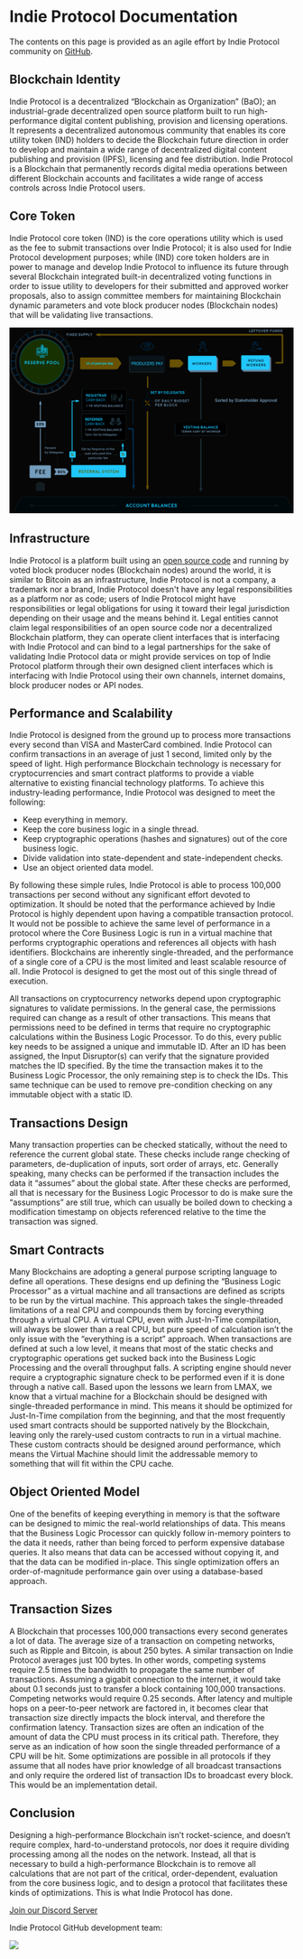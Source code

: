 # Indie Protocol Documentation

The contents on this page is provided as an agile effort by Indie Protocol community on [GitHub](https://github.com/indieprotocol).

## Blockchain Identity 
Indie Protocol is a decentralized “Blockchain as Organization” (BaO); an industrial-grade decentralized open source platform built to run high-performance digital content publishing, provision and licensing operations. It represents a decentralized autonomous community that enables its core utility token (IND) holders to decide the Blockchain future direction in order to develop and maintain a wide range of decentralized digital content publishing and provision (IPFS), licensing and fee distribution. Indie Protocol is a Blockchain that permanently records digital media operations between different Blockchain accounts and facilitates a wide range of access controls across Indie Protocol users.

## Core Token
Indie Protocol core token (IND) is the core operations utility which is used as the fee to submit transactions over Indie Protocol; it is also used for Indie Protocol development purposes; while (IND) core token holders are in power to manage and develop Indie Protocol to influence its future through several Blockchain integrated built-in decentralized voting functions in order to issue utility to developers for their submitted and approved worker proposals, also to assign committee members for maintaining Blockchain dynamic parameters and vote block producer nodes (Blockchain nodes) that will be validating live transactions.

![IND Tokenomics](images/tokenomics.png)


## Infrastructure
Indie Protocol is a platform built using an [open source code](https://github.com/indieprotocol/indie-core) and running by voted block producer nodes (Blockchain nodes) around the world, it is similar to Bitcoin as an infrastructure, Indie Protocol is not a company, a trademark nor a brand, Indie Protocol doesn't have any legal responsibilities as a platform nor as code; users of Indie Protocol might have responsibilities or legal obligations for using it toward their legal jurisdiction depending on their usage and the means behind it. Legal entities cannot claim legal responsibilities of an open source code nor a decentralized Blockchain platform, they can operate client interfaces that is interfacing with Indie Protocol and can bind to a legal partnerships for the sake of validating Indie Protocol data or might provide services on top of Indie Protocol platform through their own designed client interfaces which is interfacing with Indie Protocol using their own channels, internet domains, block producer nodes or API nodes.

## Performance and Scalability
Indie Protocol is designed from the ground up to process more transactions every second than VISA and MasterCard combined. Indie Protocol can confirm transactions in an average of just 1 second, limited only by the speed of light. High performance Blockchain technology is necessary for cryptocurrencies and smart contract platforms to provide a viable alternative to existing financial technology platforms. To achieve this industry-leading performance, Indie Protocol was designed to meet the following:

- Keep everything in memory.
- Keep the core business logic in a single thread.
- Keep cryptographic operations (hashes and signatures) out of the core business logic.
- Divide validation into state-dependent and state-independent checks.
- Use an object oriented data model.

By following these simple rules, Indie Protocol is able to process 100,000 transactions per second without any significant effort devoted to optimization. It should be noted that the performance achieved by Indie Protocol is highly dependent upon having a compatible transaction protocol. It would not be possible to achieve the same level of performance in a protocol where the Core Business Logic is run in a virtual machine that performs cryptographic operations and references all objects with hash identifiers. Blockchains are inherently single-threaded, and the performance of a single core of a CPU is the most limited and least scalable resource of all. Indie Protocol is designed to get the most out of this single thread of execution.

All transactions on cryptocurrency networks depend upon cryptographic signatures to validate permissions. In the general case, the permissions required can change as a result of other transactions. This means that permissions need to be defined in terms that require no cryptographic calculations within the Business Logic Processor. To do this, every public key needs to be assigned a unique and immutable ID. After an ID has been assigned, the Input Disruptor(s) can verify that the signature provided matches the ID specified. By the time the transaction makes it to the Business Logic Processor, the only remaining step is to check the IDs. This same technique can be used to remove pre-condition checking on any immutable object with a static ID.

## Transactions Design

Many transaction properties can be checked statically, without the need to reference the current global state. These checks include range checking of parameters, de-duplication of inputs, sort order of arrays, etc. Generally speaking, many checks can be performed if the transaction includes the data it “assumes” about the global state. After these checks are performed, all that is necessary for the Business Logic Processor to do is make sure the “assumptions” are still true, which can usually be boiled down to checking a modification timestamp on objects referenced relative to the time the transaction was signed.

## Smart Contracts

Many Blockchains are adopting a general purpose scripting language to define all operations. These designs end up defining the “Business Logic Processor” as a virtual machine and all transactions are defined as scripts to be run by the virtual machine. This approach takes the single-threaded limitations of a real CPU and compounds them by forcing everything through a virtual CPU. A virtual CPU, even with Just-In-Time compilation, will always be slower than a real CPU, but pure speed of calculation isn’t the only issue with the “everything is a script” approach. When transactions are defined at such a low level, it means that most of the static checks and cryptographic operations get sucked back into the Business Logic Processing and the overall throughput falls. A scripting engine should never require a cryptographic signature check to be performed even if it is done through a native call. Based upon the lessons we learn from LMAX, we know that a virtual machine for a Blockchain should be designed with single-threaded performance in mind. This means it should be optimized for Just-In-Time compilation from the beginning, and that the most frequently used smart contracts should be supported natively by the Blockchain, leaving only the rarely-used custom contracts to run in a virtual machine. These custom contracts should be designed around performance, which means the Virtual Machine should limit the addressable memory to something that will fit within the CPU cache.

## Object Oriented Model

One of the benefits of keeping everything in memory is that the software can be designed to mimic the real-world relationships of data. This means that the Business Logic Processor can quickly follow in-memory pointers to the data it needs, rather than being forced to perform expensive database queries. It also means that data can be accessed without copying it, and that the data can be modified in-place. This single optimization offers an order-of-magnitude performance gain over using a database-based approach.

## Transaction Sizes

A Blockchain that processes 100,000 transactions every second generates a lot of data. The average size of a transaction on competing networks, such as Ripple and Bitcoin, is about 250 bytes. A similar transaction on Indie Protocol averages just 100 bytes. In other words, competing systems require 2.5 times the bandwidth to propagate the same number of transactions. Assuming a gigabit connection to the internet, it would take about 0.1 seconds just to transfer a block containing 100,000 transactions. Competing networks would require 0.25 seconds. After latency and multiple hops on a peer-to-peer network are factored in, it becomes clear that transaction size directly impacts the block interval, and therefore the confirmation latency. Transaction sizes are often an indication of the amount of data the CPU must process in its critical path. Therefore, they serve as an indication of how soon the single threaded performance of a CPU will be hit. Some optimizations are possible in all protocols if they assume that all nodes have prior knowledge of all broadcast transactions and only require the ordered list of transaction IDs to broadcast every block. This would be an implementation detail.

## Conclusion

Designing a high-performance Blockchain isn’t rocket-science, and doesn’t require complex, hard-to-understand protocols, nor does it require dividing processing among all the nodes on the network. Instead, all that is necessary to build a high-performance Blockchain is to remove all calculations that are not part of the critical, order-dependent, evaluation from the core business logic, and to design a protocol that facilitates these kinds of optimizations. This is what Indie Protocol has done.


[Join our Discord Server](https://discord.gg/6K8NQJ4pkd)

Indie Protocol GitHub development team:

<a href="https://github.com/indieprotocol/indie-core/graphs/contributors">
  <img src="https://contrib.rocks/image?repo=indieprotocol/indie-core" />
</a>
